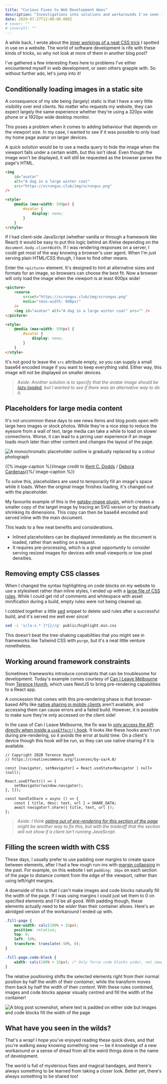 ```yaml
---
title: "Curious Fixes to Web Development Woes"
description: "Investigations into solutions and workarounds I've seen in the wild"
date: 2020-07-27T12:00:00.000Z
# cover: ""
# coveralt: ""
---
```


A while back, I wrote about the [inner workings of a neat CSS trick](../hiding-secret-links-with-css/) I spotted in use on a website. The world of software development is rife with these kinds of tricks, so why not look at more of them in another blog post?

I've gathered a few interesting fixes here to problems I've either encountered myself in web development, or seen others grapple with. So without further ado, let's jump into it!

<!--more-->

## Conditionally loading images in a static site

A consequence of my site being (largely) static is that I have a very little visibility over end clients. No matter who requests my website, they can expect largely the same experience whether they're using a 320px wide phone or a 1920px wide desktop monitor.

This poses a problem when it comes to adding behaviour that depends on the viewport size. In my case, I wanted to see if it was possible to only load my home page avatar on larger devices.

A quick solution would be to use a media query to hide the image when the viewport falls under a certain width, but this isn't ideal. Even though the image won't be displayed, it will still be requested as the browser parses the page's HTML.

```html
<img
    id="avatar"
    alt="A dog in a large winter coat"
    src="https://scrungus.club/img/scrungus.png"
/>

<style>
    @media (max-width: 599px) {
        #avatar {
            display: none;
        }
    }
</style>
```

If I had client-side JavaScript (whether vanilla or through a framework like React) it would be easy to put this logic behind an if/else depending on the `document.body.clientWidth`. If I was rendering responses on a server, I could get most of the way knowing a browser's user agent. When I'm just serving plain HTML/CSS though, I have to find other means.

Enter the `<picture>` element. It's designed to hint at alternative sizes and formats for an image, so browsers can choose the best fit. Now a browser will only load the image when the viewport is at least 600px wide!

```html
<picture>
    <source
        srcset="https://scrungus.club/img/scrungus.png"
        media="(min-width: 600px)"
    />
    <img id="avatar" alt="A dog in a large winter coat" src="" />
</picture>

<style>
    @media (max-width: 599px) {
        #avatar {
            display: none;
        }
    }
</style>
```

It's not good to leave the `src` attribute empty, so you can supply a small base64 encoded image if you want to keep everything valid. Either way, this image will not be displayed on smaller devices.

> _Aside: Another solution is to specify that the avatar image should be [lazy loaded](https://developer.mozilla.org/en-US/docs/Web/HTML/Element/img#attr-loading), but I wanted to see if there was an alternative way to do it._

## Placeholders for large media content

It's not uncommon these days to see news items and blog posts open with large hero images or stock photos. While they're a nice step to reduce the eyesore from a wall of text, large media can take a while to load on slower connections. Worse, it can lead to a jarring user experience if an image loads much later than other content and changes the layout of the page.

![A monochromatic placeholder outline is gradually replaced by a colour photograph](./placeholder.gif)

{{% image-caption %}}Image credit to [Kent C. Dodds](https://kentcdodds.com/blog/use-react-error-boundary-to-handle-errors-in-react) / [Debora Cardenas](https://unsplash.com/photos/yObRnRYfnmY){{%/ image-caption %}}

To solve this, placeholders are used to temporarily fill an image's space while it loads. When the original image finishes loading, it's changed out with the placeholder.

My favourite example of this is the [gatsby-image plugin](https://www.gatsbyjs.org/packages/gatsby-image/), which creates a smaller copy of the target image by tracing an SVG version or by drastically shrinking its dimensions. This copy can then be base64 encoded and served inline with the main document.

This leads to a few neat benefits and considerations.

-   Inlined placeholders can be displayed immediately as the document is loaded, rather than waiting on a request.
-   It requires pre-processing, which is a great opportunity to consider serving resized images for devices with small viewports or low pixel densities.

## Removing empty CSS classes

When I changed the syntax highlighting on code blocks on my website to use a stylesheet rather than inline styles, I ended up with a [large file of CSS rules](https://github.com/nchlswhttkr/website/blob/182cf2c5e20cd741664dbcd6270d076b3cad9cb9/assets/highlight.css). While I could get rid of comments and whitespace with asset minification during a build, empty rules were not being cleaned up.

I cobbled together a little [sed](https://en.wikipedia.org/wiki/Sed) snippet to delete said rules after a successful build, and it's served me well ever since!

```sh
sed -i 's/[a-z.* ]*{}//g' public/highlight.min.css
```

This doesn't beat the tree-shaking capabilities that you might see in frameworks like Tailwind CSS with `purge`, but it's a neat little venture nonetheless.

## Working around framework constraints

Sometimes frameworks introduce constraints that can be troublesome for development. Today's example comes courtesy of [Can I Leave Melbourne](https://canileave.melbourne/) from [Terence Huynh](https://terencehuynh.com/), which uses NextJS to bring pre-rendering capabilities to a React app.

A concession that comes with this pre-rendering phase is that browser-based APIs like [native sharing in mobile clients](https://developer.mozilla.org/en-US/docs/Web/API/Navigator/share) aren't available, and accessing them can cause errors and a failed build. However, it is possible to make sure they're only accessed on the client side!

In the case of Can I Leave Melbourne, the fix was to [only access the API directly when inside a `useEffect()` hook](https://github.com/terencehuynh/can-i-leave-melbourne/blob/ffc0b6af65411d58bdb760a0b73b520d5c037c4b/components/Share.tsx#L37). It looks like these hooks aren't run during pre-rendering, so it avoids the error at build time. On a client's device though this hook _will_ be run, so they can use native sharing if it is available.

```tsx
// Copyright 2020 Terence Huynh
// https://creativecommons.org/licenses/by-sa/4.0/

const [navigator, setNavigator] = React.useState<Navigator | null>(null);

React.useEffect(() => {
    setNavigator(window.navigator);
}, []);

const handleShare = async () => {
    const { title, desc: text, url } = SHARE_DATA;
    await navigator?.share({ title, text, url });
};
```

> _Aside: I think [opting out of pre-rendering for this section of the page](https://nextjs.org/docs/advanced-features/dynamic-import#with-no-ssr) might be another way to fix this, but with the tradeoff that the section will not show if a client isn't running JavaScript._

## Filling the screen width with CSS

These days, I usually prefer to use padding over margins to create space between elements, after I had a few rough run-ins with [margin collapsing](https://developer.mozilla.org/en-US/docs/Web/CSS/CSS_Box_Model/Mastering_margin_collapsing) in the past. For example, on this website I set `padding: 16px` on each section of the page to distance content from the edge of the viewport, rather than using left/right margins.

A downside of this is that I can't make images and code blocks naturally fill the width of the page. If I was using margins I could just set them to 0 on specified elements and I'd be all good. With padding though, these elements actually need to be _wider_ than their container allows. Here's an abridged version of the workaround I ended up with.

```css
.fill-page {
    max-width: calc(100% + 32px);
    position: relative;
    top: 0;
    left: 50%;
    transform: translate(-50%, 0);
}

.fill-page.code-block {
    width: calc(100% + 32px); /* Only force code blocks wider, not images */
}
```

The relative positioning shifts the selected elements right from their normal position by half the width of their _container_, while the transform moves them back by half the width of their _content_. With these rules combined, images and code blocks appear visually centred and fill the width of the container!

![A blog post screenshot, where text is padded on either side but images and code blocks fill the width of the page](./wide-images-and-code-blocks.png)

## What have you seen in the wilds?

That's a wrap! I hope you've enjoyed reading these quick dives, and that you're walking away knowing something new — be it knowledge of a new workaround or a sense of dread from all the weird things done in the name of development.

The world is full of mysterious fixes and magical bandages, and there's always something to be learned from taking a closer look. Better yet, there's always something to be shared too!
